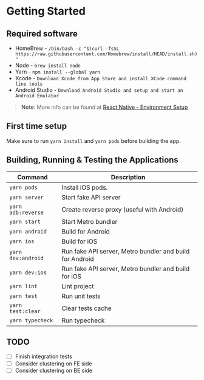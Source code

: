 # Getting Started

## Required software

- HomeBrew - `/bin/bash -c "$(curl -fsSL https://raw.githubusercontent.com/Homebrew/install/HEAD/install.sh)"`
- Node - `brew install node`
- Yarn - `npm install --global yarn`
- Xcode - `Download Xcode from App Store and install XCode command line tools`
- Android Studio - `Download Android Studio and setup and start an Android Emulator`

>**Note**: More info can be found at [React Native - Environment Setup](https://reactnative.dev/docs/environment-setup)

## First time setup

Make sure to run `yarn install` and `yarn pods` before building the app.

## Building, Running & Testing the Applications

| Command           | Description                                              |
| ----------------- | -------------------------------------------------------- |
| `yarn pods`       | Install iOS pods.                                        |
| `yarn server`     | Start fake API server                                    |
| `yarn adb:reverse`| Create reverse proxy (useful with Android)               |
| `yarn start`      | Start Metro bundler                                      |
| `yarn android`    | Build for Android                                        |
| `yarn ios`        | Build for iOS                                            |
| `yarn dev:android`| Run fake API server, Metro bundler and build for Android |
| `yarn dev:ios`    | Run fake API server, Metro bundler and build for iOS     |
| `yarn lint`       | Lint project                                             |
| `yarn test`       | Run unit tests                                           |
| `yarn test:clear` | Clear tests cache                                        |
| `yarn typecheck`  | Run typecheck                                            |

## TODO

- [ ] Finish integration tests
- [ ] Consider clustering on FE side
- [ ] Consider clustering on BE side
